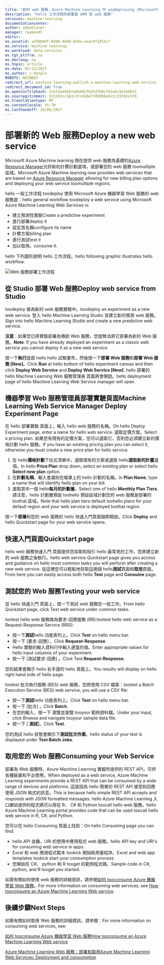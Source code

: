 ```yaml
---
title: "新的 web 服務，Azure Machine Learning 中 aaaDeploying |Microsoft 文件"
description: "hello 工作流程的部署是 ARM 型 web 服務"
services: machine-learning
documentationcenter: 
author: vDonGlover
manager: raymondl
editor: 
ms.assetid: a358b04f-0d08-4d50-820e-eeac971854cf
ms.service: machine-learning
ms.workload: data-services
ms.tgt_pltfrm: na
ms.devlang: na
ms.topic: article
ms.date: 02/13/2017
ms.author: v-donglo
ROBOTS: NOINDEX
redirect_url: machine-learning-publish-a-machine-learning-web-service
redirect_document_id: True
ms.openlocfilehash: 2cbfda44b97a6b992fbdfdfb0c761e6c9e169035
ms.sourcegitcommit: 523283cc1b3c37c428e77850964dc1c33742c5f0
ms.translationtype: MT
ms.contentlocale: zh-TW
ms.lasthandoff: 10/06/2017
---
```

# <a name="deploy-a-new-web-service"></a><span data-ttu-id="3d84e-103">部署新的 Web 服務</span><span class="sxs-lookup"><span data-stu-id="3d84e-103">Deploy a new web service</span></span>
<span data-ttu-id="3d84e-104">Microsoft Azure Machine learning 現在提供 web 服務為基礎的[Azure Resource Manager](../azure-resource-manager/resource-group-overview.md)允許新的計費計劃選項，或部署您的 web 服務 toomultiple 區域。</span><span class="sxs-lookup"><span data-stu-id="3d84e-104">Microsoft Azure Machine learning now provides web services that are based on [Azure Resource Manager](../azure-resource-manager/resource-group-overview.md) allowing for new billing plan options and deploying your web service toomultiple regions.</span></span>

<span data-ttu-id="3d84e-105">hello 一般工作流程 toodeploy 使用 Microsoft Azure 機器學習 Web 服務的 web 服務是：</span><span class="sxs-lookup"><span data-stu-id="3d84e-105">hello general workflow toodeploy a web service using Microsoft Azure Machine Learning Web Services is:</span></span>

* <span data-ttu-id="3d84e-106">建立預測性實驗</span><span class="sxs-lookup"><span data-stu-id="3d84e-106">Create a predictive experiment</span></span>
* <span data-ttu-id="3d84e-107">進行部署</span><span class="sxs-lookup"><span data-stu-id="3d84e-107">deploy it</span></span>
* <span data-ttu-id="3d84e-108">設定其名稱</span><span class="sxs-lookup"><span data-stu-id="3d84e-108">configure its name</span></span>
* <span data-ttu-id="3d84e-109">計費方案</span><span class="sxs-lookup"><span data-stu-id="3d84e-109">billing plan</span></span>
* <span data-ttu-id="3d84e-110">進行測試</span><span class="sxs-lookup"><span data-stu-id="3d84e-110">test it</span></span>
* <span data-ttu-id="3d84e-111">加以取用。</span><span class="sxs-lookup"><span data-stu-id="3d84e-111">consume it.</span></span>

<span data-ttu-id="3d84e-112">hello 下列圖形說明 hello 工作流程。</span><span class="sxs-lookup"><span data-stu-id="3d84e-112">hello following graphic illustrates hello workflow.</span></span>

![Web 服務部署工作流程][1]

## <a name="deploy-web-service-from-studio"></a><span data-ttu-id="3d84e-114">從 Studio 部署 Web 服務</span><span class="sxs-lookup"><span data-stu-id="3d84e-114">Deploy web service from Studio</span></span>
<span data-ttu-id="3d84e-115">toodeploy 做為新的 web 服務實驗中。</span><span class="sxs-lookup"><span data-stu-id="3d84e-115">toodeploy an experiment as a new web service.</span></span> <span data-ttu-id="3d84e-116">登入 hello Machine Learning Studio 並建立新的預測 web 服務。</span><span class="sxs-lookup"><span data-stu-id="3d84e-116">Sign into hello Machine Learning Studio and create a new predictive web service.</span></span> 

<span data-ttu-id="3d84e-117">**注意**︰如果您已將實驗部署為傳統 Web 服務，您就無法將它部署為新的 Web 服務。</span><span class="sxs-lookup"><span data-stu-id="3d84e-117">**Note**: If you have already deployed an experiment as a classic web service you cannot deploy it as a new web service.</span></span>

<span data-ttu-id="3d84e-118">按一下**執行**底部 hello hello 試驗畫布，然後按一下**部署 Web 服務**和**部署 Web 服務 [New]**。</span><span class="sxs-lookup"><span data-stu-id="3d84e-118">Click **Run** at hello bottom of hello experiment canvas and then click **Deploy Web Service** and **Deploy Web Service [New]**.</span></span> <span data-ttu-id="3d84e-119">hello 部署的 hello Machine Learning Web 服務管理員 頁面將會開啟。</span><span class="sxs-lookup"><span data-stu-id="3d84e-119">hello deployment page of hello Machine Learning Web Service manager will open.</span></span>

## <a name="machine-learning-web-service-manager-deploy-experiment-page"></a><span data-ttu-id="3d84e-120">機器學習 Web 服務管理員部署實驗頁面</span><span class="sxs-lookup"><span data-stu-id="3d84e-120">Machine Learning Web Service Manager Deploy Experiment Page</span></span>
<span data-ttu-id="3d84e-121">在 hello 部署實驗 頁面上，輸入 hello web 服務的名稱。</span><span class="sxs-lookup"><span data-stu-id="3d84e-121">On hello Deploy Experiment page, enter a name for hello web service.</span></span>
<span data-ttu-id="3d84e-122">選取定價方案。</span><span class="sxs-lookup"><span data-stu-id="3d84e-122">Select a pricing plan.</span></span> <span data-ttu-id="3d84e-123">如果您有現有的定價方案，您可以選取它，否則您必須建立新的價格計劃 hello 服務。</span><span class="sxs-lookup"><span data-stu-id="3d84e-123">If you have an existing pricing plan you can select it, otherwise you must create a new price plan for hello service.</span></span> 

1. <span data-ttu-id="3d84e-124">在 hello**價格計劃**下拉式清單中，選取現有的方案或選取 hello**選取新的計畫**選項。</span><span class="sxs-lookup"><span data-stu-id="3d84e-124">In hello **Price Plan** drop down, select an existing plan or select hello **Select new plan** option.</span></span>
2. <span data-ttu-id="3d84e-125">在**計劃名稱**，輸入會識別在帳單上的 hello 計劃的名稱。</span><span class="sxs-lookup"><span data-stu-id="3d84e-125">In **Plan Name**, type a name that will identify hello plan on your bill.</span></span>
3. <span data-ttu-id="3d84e-126">選取其中一個 hello**每月的計劃層**。</span><span class="sxs-lookup"><span data-stu-id="3d84e-126">Select one of hello **Monthly Plan Tiers**.</span></span> <span data-ttu-id="3d84e-127">請注意，hello 計劃層預設 toohello 預設區域計劃您的 web 服務是部署的 toothat 區域。</span><span class="sxs-lookup"><span data-stu-id="3d84e-127">Note that hello plan tiers default toohello plans for your default region and your web service is deployed toothat region.</span></span>

<span data-ttu-id="3d84e-128">按一下**部署**和您的 web 服務的 hello 快速入門頁面隨即開啟。</span><span class="sxs-lookup"><span data-stu-id="3d84e-128">Click **Deploy** and hello Quickstart page for your web service opens.</span></span>

## <a name="quickstart-page"></a><span data-ttu-id="3d84e-129">快速入門頁面</span><span class="sxs-lookup"><span data-stu-id="3d84e-129">Quickstart page</span></span>
<span data-ttu-id="3d84e-130">hello web 服務快速入門 頁面提供您存取和指引 hello 最常見的工作，您將建立新的 web 服務之後執行。</span><span class="sxs-lookup"><span data-stu-id="3d84e-130">hello web service Quickstart page gives you access and guidance on hello most common tasks you will perform after creating a new web service.</span></span> <span data-ttu-id="3d84e-131">從這裡您可以輕鬆地存取這兩個 hello**測試**頁面和**取用**頁面。</span><span class="sxs-lookup"><span data-stu-id="3d84e-131">From here you can easily access both hello **Test** page and **Consume** page.</span></span>

## <a name="testing-your-web-service"></a><span data-ttu-id="3d84e-132">測試您的 Web 服務</span><span class="sxs-lookup"><span data-stu-id="3d84e-132">Testing your web service</span></span>
<span data-ttu-id="3d84e-133">從 hello 快速入門 頁面上，按一下測試 web 服務在一般工作。</span><span class="sxs-lookup"><span data-stu-id="3d84e-133">From hello Quickstart page, click Test web service under common tasks.</span></span>   

<span data-ttu-id="3d84e-134">tootest hello web 服務做為要求-回應服務 (RR):</span><span class="sxs-lookup"><span data-stu-id="3d84e-134">tootest hello web service as a Request-Response Service (RRS):</span></span>

* <span data-ttu-id="3d84e-135">按一下**測試**hello 功能表列上。</span><span class="sxs-lookup"><span data-stu-id="3d84e-135">Click **Test** on hello menu bar.</span></span>
* <span data-ttu-id="3d84e-136">按一下 [要求-回應] 。</span><span class="sxs-lookup"><span data-stu-id="3d84e-136">Click **Request-Response**.</span></span>
* <span data-ttu-id="3d84e-137">Hello 實驗的輸入資料行中輸入適當的值。</span><span class="sxs-lookup"><span data-stu-id="3d84e-137">Enter appropriate values for hello input columns of your experiment.</span></span>
* <span data-ttu-id="3d84e-138">按一下 [測試要求-回應] 。</span><span class="sxs-lookup"><span data-stu-id="3d84e-138">Click Test **Request-Response**.</span></span>

<span data-ttu-id="3d84e-139">您的結果會顯示 hello 右手邊的 hello 頁面上。</span><span class="sxs-lookup"><span data-stu-id="3d84e-139">You results will display on hello right hand side of hello page.</span></span>

<span data-ttu-id="3d84e-140">tootest 批次執行服務 (BES) web 服務，您將使用 CSV 檔案：</span><span class="sxs-lookup"><span data-stu-id="3d84e-140">tootest a Batch Execution Service (BES) web service, you will use a CSV file:</span></span>

* <span data-ttu-id="3d84e-141">按一下**測試**hello 功能表列上。</span><span class="sxs-lookup"><span data-stu-id="3d84e-141">Click **Test** on hello menu bar.</span></span>
* <span data-ttu-id="3d84e-142">按一下 [批次] 。</span><span class="sxs-lookup"><span data-stu-id="3d84e-142">Click **Batch**.</span></span>
* <span data-ttu-id="3d84e-143">在您的輸入，按一下 瀏覽並瀏覽 tooyour 範例資料檔。</span><span class="sxs-lookup"><span data-stu-id="3d84e-143">Under your input, click Browse and navigate tooyour sample data file.</span></span>
* <span data-ttu-id="3d84e-144">按一下 [ **測試**]。</span><span class="sxs-lookup"><span data-stu-id="3d84e-144">Click **Test**.</span></span>

<span data-ttu-id="3d84e-145">您的測試 hello 狀態會顯示下**測試批次作業**。</span><span class="sxs-lookup"><span data-stu-id="3d84e-145">hello status of your test is displayed under **Test Batch Jobs**.</span></span>

## <a name="consuming-your-web-service"></a><span data-ttu-id="3d84e-146">取用您的 Web 服務</span><span class="sxs-lookup"><span data-stu-id="3d84e-146">Consuming your Web Service</span></span>
<span data-ttu-id="3d84e-147">部署為 Web 服務時，Azure Machine Learning 實驗所提供的 REST API，可供各種裝置和平台使用。</span><span class="sxs-lookup"><span data-stu-id="3d84e-147">When deployed as a web service, Azure Machine Learning experiments provide a REST API that can be consumed by a wide range of devices and platforms.</span></span> <span data-ttu-id="3d84e-148">這是因為 hello 簡單的 REST API 接受和回應使用 JSON 格式的訊息。</span><span class="sxs-lookup"><span data-stu-id="3d84e-148">This is because hello simple REST API accepts and responds with JSON formatted messages.</span></span> <span data-ttu-id="3d84e-149">hello Azure Machine Learning 入口網站提供的程式碼可以用在 R、 C# 和 Python toocall hello web 服務。</span><span class="sxs-lookup"><span data-stu-id="3d84e-149">hello Azure Machine Learning portal provides code that can be used toocall hello web service in R, C#, and Python.</span></span>

<span data-ttu-id="3d84e-150">您可以在 hello Consuming 頁面上找到：</span><span class="sxs-lookup"><span data-stu-id="3d84e-150">On hello Consuming page you can find:</span></span>

* <span data-ttu-id="3d84e-151">hello API 金鑰，URI 的使用中應用程式 web 服務。</span><span class="sxs-lookup"><span data-stu-id="3d84e-151">hello API key and URI's for consuming web service in apps.</span></span>
* <span data-ttu-id="3d84e-152">Excel 和 web 應用程式範本 tookick 開始耗用量程序。</span><span class="sxs-lookup"><span data-stu-id="3d84e-152">Excel and web app templates tookick start your consumption process.</span></span>
* <span data-ttu-id="3d84e-153">您開始在 C#、 python 和 R tooget 的範例程式碼。</span><span class="sxs-lookup"><span data-stu-id="3d84e-153">Sample code in C#, python, and R tooget you started.</span></span>

<span data-ttu-id="3d84e-154">如需有關如何使用 web 服務的詳細資訊，請參閱[如何 tooconsume Azure 機器學習 Web 服務](machine-learning-consume-web-services.md)。</span><span class="sxs-lookup"><span data-stu-id="3d84e-154">For more information on consuming web services, see [How tooconsume an Azure Machine Learning Web service](machine-learning-consume-web-services.md).</span></span>

## <a name="next-steps"></a><span data-ttu-id="3d84e-155">後續步驟</span><span class="sxs-lookup"><span data-stu-id="3d84e-155">Next Steps</span></span>
<span data-ttu-id="3d84e-156">如需有關如何取用 Web 服務的詳細資訊，請參閱︰</span><span class="sxs-lookup"><span data-stu-id="3d84e-156">For more information on consuming web services, see:</span></span>

[<span data-ttu-id="3d84e-157">如何 tooconsume Azure 機器學習 Web 服務</span><span class="sxs-lookup"><span data-stu-id="3d84e-157">How tooconsume an Azure Machine Learning Web service</span></span>](machine-learning-consume-web-services.md)

[<span data-ttu-id="3d84e-158">Azure Machine Learning Web 服務：部署和取用</span><span class="sxs-lookup"><span data-stu-id="3d84e-158">Azure Machine Learning Web Services: Deployment and consumption</span></span>](machine-learning-deploy-consume-web-service-guide.md)

<!--Image references-->
[1]: ./media/machine-learning-webservice-deploy-a-web-service/armdeploymentworkflow.png


<!--links-->
